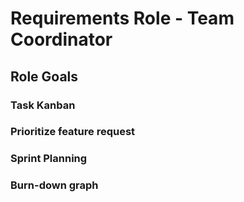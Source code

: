 # Requirements Role - Team Coordinator

## Role Goals
### Task Kanban 
### Prioritize feature request
### Sprint Planning
### Burn-down graph